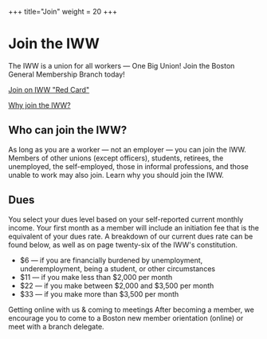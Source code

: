 +++
title="Join"
weight = 20
+++

# Join the IWW

The IWW is a union for all workers — One Big Union! Join the Boston General Membership Branch today!

[Join on IWW "Red Card"](https://iww.org/join)

[Why join the IWW?](why-join)


## Who can join the IWW?
As long as you are a worker — not an employer — you can join the IWW. Members of other unions (except officers), students, retirees, the unemployed, the self-employed, those in informal professions, and those unable to work may also join. Learn why you should join the IWW.


## Dues
You select your dues level based on your self-reported current monthly income. Your first month as a member will include an initiation fee that is the equivalent of your dues rate. A breakdown of our current dues rate can be found below, as well as on page twenty-six of the IWW's constitution.

* $6 — if you are financially burdened by unemployment, underemployment, being a student, or other circumstances
* $11 — if you make less than $2,000 per month
* $22 — if you make between $2,000 and $3,500 per month
* $33 — if you make more than $3,500 per month


Getting online with us & coming to meetings
After becoming a member, we encourage you to come to a Boston new member orientation (online) or meet with a branch delegate.
